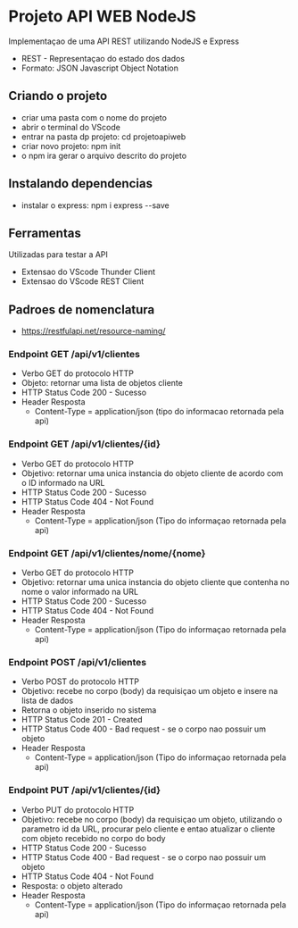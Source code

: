 # Projeto API WEB NodeJS
Implementaçao de uma API REST utilizando 
NodeJS e Express 
- REST - Representaçao do estado dos dados
- Formato: JSON Javascript Object Notation

## Criando o projeto 
- criar uma pasta com o nome do projeto 
- abrir o terminal do VScode 
- entrar na pasta dp projeto: cd projetoapiweb
- criar novo projeto: npm init 
- o npm ira gerar o arquivo descrito do projeto 

## Instalando dependencias 
- instalar o express: npm i express --save

## Ferramentas 
Utilizadas para testar a API
 - Extensao do VScode Thunder Client
 - Extensao do VScode REST Client

## Padroes de nomenclatura 
- https://restfulapi.net/resource-naming/

### Endpoint GET /api/v1/clientes
- Verbo GET do protocolo HTTP 
- Objeto: retornar uma lista de objetos cliente
- HTTP Status Code 200 - Sucesso
- Header Resposta
    - Content-Type = application/json (tipo do informacao retornada pela api)

### Endpoint GET /api/v1/clientes/{id}
- Verbo GET do protocolo HTTP
- Objetivo: retornar uma unica instancia do objeto cliente de acordo com o ID informado na URL
- HTTP Status Code 200 - Sucesso
- HTTP Status Code 404 - Not Found
- Header Resposta
    - Content-Type = application/json (Tipo do informaçao retornada pela api)

### Endpoint GET /api/v1/clientes/nome/{nome}
- Verbo GET do protocolo HTTP
- Objetivo: retornar uma unica instancia do objeto cliente que contenha no nome o valor informado na URL
- HTTP Status Code 200 - Sucesso
- HTTP Status Code 404 - Not Found
- Header Resposta
    - Content-Type = application/json (Tipo do informaçao retornada pela api)

### Endpoint POST /api/v1/clientes
- Verbo POST do protocolo HTTP
- Objetivo: recebe no corpo (body) da requisiçao um objeto e insere na lista de dados
- Retorna o objeto inserido no sistema
- HTTP Status Code 201 - Created
- HTTP Status Code 400 - Bad request - se o corpo nao possuir um objeto
- Header Resposta
    - Content-Type = application/json (Tipo do informaçao retornada pela api)


### Endpoint PUT /api/v1/clientes/{id}
- Verbo PUT do protocolo HTTP
- Objetivo: recebe no corpo (body) da requisiçao um objeto, utilizando o parametro id da URL, procurar pelo cliente e entao atualizar o cliente com objeto recebido no corpo do body 
- HTTP Status Code 200 - Sucesso 
- HTTP Status Code 400 - Bad request - se o corpo nao possuir um objeto
- HTTP Status Code 404 - Not Found 
- Resposta: o objeto alterado 
- Header Resposta
    - Content-Type = application/json (Tipo do informaçao retornada pela api)